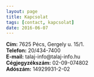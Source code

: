 ```yaml
---
layout: page
title: Kapcsolat
tags: [contact, kapcsolat]
date: 2016-06-07
---
```


<div class="poem">
    <p class="stanza">
        <span class="verse">
            <b>Cím:</b> 7625 Pécs, Gergely u. 15/1.
        </span><br />
        <span class="verse">
            <b>Telefon:</b> 20/434-7400
        </span><br />
        <span class="verse">
            <b>E-mail:</b> talaj-info@talaj-info.hu
        </span><br />
        <span class="verse">
            <b>Cégjegyzékszám:</b> 02-09-074802
        </span><br />
        <span class="verse">
            <b>Adószám:</b> 14929931-2-02
        </span>
    </p>
</div>
